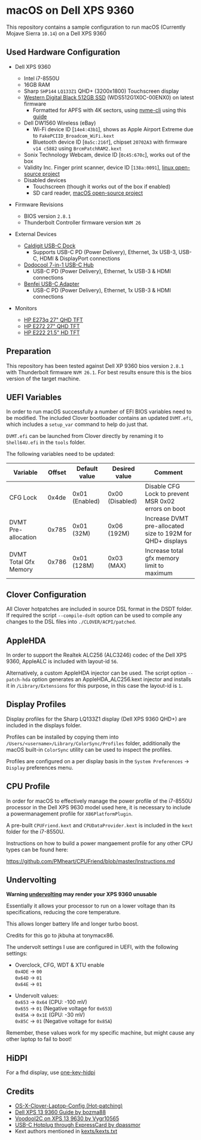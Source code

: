 # macOS on Dell XPS 9360

This repository contains a sample configuration to run macOS (Currently Mojave Sierra `10.14`) on a Dell XPS 9360

## Used Hardware Configuration

- Dell XPS 9360
  - Intel i7-8550U
  - 16GB RAM
  - Sharp `SHP144` `LQ133Z1` QHD+ (3200x1800) Touchscreen display
  - [Western Digital Black 512GB SSD](http://a.co/8JOsXFG) (WDS512G1X0C-00ENX0) on latest firmware
    - Formatted for APFS with 4K sectors, using [nvme-cli](https://github.com/linux-nvme/nvme-cli) using this [guide](https://www.tonymacx86.com/threads/guide-sierra-on-hp-spectre-x360-native-kaby-lake-support.228302/)
  - Dell DW1560 Wireless (eBay)
    - Wi-Fi device ID [`14e4:43b1`], shows as Apple Airport Extreme due to `FakePCIID_Broadcom_WiFi.kext`
    - Bluetooth device ID [`0a5c:216f`], chipset `20702A3` with firmware `v14 c5882` using `BrcmPatchRAM2.kext`
  - Sonix Technology Webcam, device ID [`0c45:670c`], works out of the box
  - Validity Inc. Finger print scanner, device ID [`138a:0091`], [linux open-source project](https://github.com/hmaarrfk/Validity91)
  - Disabled devices
    - Touchscreen (though it works out of the box if enabled)
    - SD card reader, [macOS open-source project](https://github.com/sinetek/Sinetek-rtsx)

- Firmware Revisions
  - BIOS version `2.8.1`
  - Thunderbolt Controller firmware version `NVM 26`

- External Devices
  - [Caldigit USB-C Dock](http://a.co/8I1agKD)
    - Supports USB-C PD (Power Delivery), Ethernet, 3x USB-3, USB-C, HDMI & DisplayPort connections
  - [Dodocool 7-in-1 USB-C Hub](http://a.co/eGmk4K9)
    - USB-C PD (Power Delivery), Ethernet, 1x USB-3 & HDMI connections
  - [Benfei USB-C Adapter](http://a.co/1Lcm6Ot)
    - USB-C PD (Power Delivery), Ethernet, 1x USB-3 & HDMI connections

- Monitors
  - [HP E273q 27" QHD TFT](http://www8.hp.com/us/en/products/monitors/product-detail.html?oid=18164507)
  - [HP E272 27" QHD TFT](http://www8.hp.com/h20195/v2/GetDocument.aspx?docname=c04819807)
  - [HP E222 21.5" HD TFT](http://www8.hp.com/ca/en/products/monitors/product-detail.html?oid=8402841)

## Preparation

This repository has been tested against Dell XP 9360 bios version `2.8.1` with Thunderbolt firmware `NVM 26.1`. For best results ensure this is the bios version of the target machine.

## UEFI Variables

In order to run macOS successfully a number of EFI BIOS variables need to be modified. The included Clover bootloader contains an updated `DVMT.efi`, which includes a `setup_var` command to help do just that.

`DVMT.efi` can be launched from Clover directly by renaming it to `Shell64U.efi` in the `tools` folder.

The following variables need to be updated:

| Variable              | Offset | Default value  | Desired value   | Comment                                                    |
|-----------------------|--------|----------------|-----------------|------------------------------------------------------------|
| CFG Lock              | 0x4de  | 0x01 (Enabled) | 0x00 (Disabled) | Disable CFG Lock to prevent MSR 0x02 errors on boot        |
| DVMT Pre-allocation   | 0x785  | 0x01 (32M)     | 0x06 (192M)     | Increase DVMT pre-allocated size to 192M for QHD+ displays |
| DVMT Total Gfx Memory | 0x786  | 0x01 (128M)    | 0x03 (MAX)      | Increase total gfx memory limit to maximum                 |

## Clover Configuration

All Clover hotpatches are included in source DSL format in the DSDT folder.
If required the script `--compile-dsdt` option can be used to compile any changes to the DSL files into `./CLOVER/ACPI/patched`.

## AppleHDA

In order to support the Realtek ALC256 (ALC3246) codec of the Dell XPS 9360, AppleALC is included with layout-id `56`.

Alternatively, a custom AppleHDA injector can be used.
The script option `--patch-hda` option generates an AppleHDA_ALC256.kext injector and installs it in `/Library/Extensions` for this purpose, in this case the layout-id is `1`.

## Display Profiles

Display profiles for the Sharp LQ133Z1 display (Dell XPS 9360 QHD+) are included in the displays folder.

Profiles can be installed by copying them into `/Users/<username>/Library/ColorSync/Profiles` folder, additionally the macOS built-in `ColorSync` utility can be used to inspect the profiles.

Profiles are configured on a per display basis in the `System Preferences` -> `Display` preferences menu.

## CPU Profile

In order for macOS to effectively manage the power profile of the i7-8550U processor in the Dell XPS 9630 model used here, it is necessary to include a powermanagement profile for `X86PlatformPlugin`.

A pre-built `CPUFriend.kext` and `CPUDataProvider.kext` is included in the `kext` folder for the i7-8550U.

Instructions on how to build a power mangaement profile for any other CPU types can be found here:

https://github.com/PMheart/CPUFriend/blob/master/Instructions.md

## Undervolting

**Warning [undervolting](https://en.wikipedia.org/wiki/Dynamic_voltage_scaling) may render your XPS 9360 unusable**

Essentially it allows your processor to run on a lower voltage than its specifications, reducing the core temperature.

This allows longer battery life and longer turbo boost.

Credits for this go to jkbuha at tonymacx86.

The undervolt settings I use are configured in UEFI, with the following settings:

- Overclock, CFG, WDT & XTU enable  
  `0x4DE` -> `00`  
  `0x64D` -> `01`  
  `0x64E` -> `01`

- Undervolt values:  
  `0x653` -> `0x64` (CPU: -100 mV)  
  `0x655` -> `01`   (Negative voltage for `0x653`)  
  `0x85A` -> `0x1E` (GPU: -30 mV)  
  `0x85C` -> `01`   (Negative voltage for `0x85A`)

Remember, these values work for my specific machine, but might cause any other laptop to fail to boot!

## HiDPI
For a fhd display, use [one-key-hidpi](https://github.com/xzhih/one-key-hidpi)

## Credits

- [OS-X-Clover-Laptop-Config (Hot-patching)](https://github.com/RehabMan/OS-X-Clover-Laptop-Config)
- [Dell XPS 13 9360 Guide by bozma88](https://www.tonymacx86.com/threads/guide-dell-xps-13-9360-on-macos-sierra-10-12-x-lts-long-term-support-guide.213141/)
- [VoodooI2C on XPS 13 9630 by Vygr10565](https://www.tonymacx86.com/threads/guide-dell-xps-13-9360-on-macos-sierra-10-12-x-lts-long-term-support-guide.213141/page-202#post-1708487)
- [USB-C Hotplug through ExpressCard by dpassmor](https://www.tonymacx86.com/threads/usb-c-hotplug-questions.211313/)
- Kext authors mentioned in [kexts/kexts.txt](https://github.com/the-darkvoid/XPS9360-macOS/blob/master/kexts/kexts.txt)
